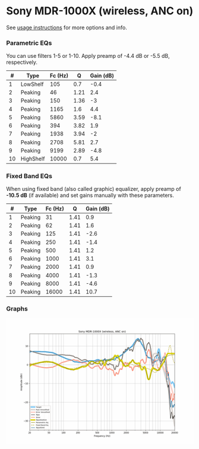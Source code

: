 # Sony MDR-1000X (wireless, ANC on)
See [usage instructions](https://github.com/jaakkopasanen/AutoEq#usage) for more options and info.

### Parametric EQs
You can use filters 1-5 or 1-10. Apply preamp of -4.4 dB or -5.5 dB, respectively.

|   # | Type      |   Fc (Hz) |    Q |   Gain (dB) |
|-----|-----------|-----------|------|-------------|
|   1 | LowShelf  |       105 | 0.7  |        -0.4 |
|   2 | Peaking   |        46 | 1.21 |         2.4 |
|   3 | Peaking   |       150 | 1.36 |        -3   |
|   4 | Peaking   |      1165 | 1.6  |         4.4 |
|   5 | Peaking   |      5860 | 3.59 |        -8.1 |
|   6 | Peaking   |       394 | 3.82 |         1.9 |
|   7 | Peaking   |      1938 | 3.94 |        -2   |
|   8 | Peaking   |      2708 | 5.81 |         2.7 |
|   9 | Peaking   |      9199 | 2.89 |        -4.8 |
|  10 | HighShelf |     10000 | 0.7  |         5.4 |

### Fixed Band EQs
When using fixed band (also called graphic) equalizer, apply preamp of **-10.5 dB** (if available) and set gains manually with these parameters.

|   # | Type    |   Fc (Hz) |    Q |   Gain (dB) |
|-----|---------|-----------|------|-------------|
|   1 | Peaking |        31 | 1.41 |         0.9 |
|   2 | Peaking |        62 | 1.41 |         1.6 |
|   3 | Peaking |       125 | 1.41 |        -2.6 |
|   4 | Peaking |       250 | 1.41 |        -1.4 |
|   5 | Peaking |       500 | 1.41 |         1.2 |
|   6 | Peaking |      1000 | 1.41 |         3.1 |
|   7 | Peaking |      2000 | 1.41 |         0.9 |
|   8 | Peaking |      4000 | 1.41 |        -1.3 |
|   9 | Peaking |      8000 | 1.41 |        -4.6 |
|  10 | Peaking |     16000 | 1.41 |        10.7 |

### Graphs
![](./Sony%20MDR-1000X%20(wireless,%20ANC%20on).png)
